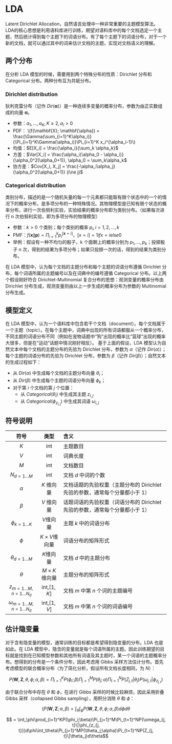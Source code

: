 # LDA

Latent Dirichlet Allocation，自然语言处理中一种非常重要的主题模型算法。LDA的核心思想是利用语料库进行训练，期望对语料库中的每个文档选定一个主题，然后统计得到每个主题下的词语分布。有了每个主题下的词语分布，对于一个新的文档，就可以通过其中的词来估计文档的主题，实现对文档语义的理解。

## 两个分布

在分析 LDA 模型的时候，需要用到两个特殊分布的性质：Dirichlet 分布和 Categorical 分布。两种分布互为共轭分布。

### Dirichlet distribution

狄利克雷分布（记作 $Dir(\mathbf{\alpha})$）是一种连续多变量的概率分布，参数为由正实数组成的向量 $\mathbf{\alpha}$。

- 参数：$\alpha_1, \dots, \alpha_K, K\ge 2, \alpha_i > 0$
- PDF：
\\(f(\mathbf{X}; \mathbf{\alpha}) = \frac{\Gamma(\sum_{i=1}^K\alpha_i)}{\Pi_{i=1}^K\Gamma(\alpha_i)}\Pi_{i=1}^K x_i^{\alpha_i-1}\\)
- 均值：$E[X_i] = \frac{\alpha_i}{\sum_k \alpha_k}$
- 方差：$Var[X_i] = \frac{\alpha_i(\alpha_0 - \alpha_i)}{\alpha_0^2(\alpha_0+1)}, \alpha_0 = \sum_k\alpha_k$
- 协方差：$Cov[X_i, X_j] = \frac{-\alpha_i\alpha_j}{\alpha_0^2(\alpha_0+1)} (i\ne j)$

### Categorical distribution

类别分布，描述的是一个随机矢量的每一个元素都只能取有限个状态中的一个的情况下的概率分布，是多项分布的一种特殊情况。其物理模型是已知有限个状态的概率分布，进行一次伯努利实验，实验结果的概率分布即为类别分布。（如果每次进行 n 次伯努利实验，即为多项分布的物理模型）

- 参数：$k>0$ 个类别；每个类别的概率 $p_i, i = 1, 2, \dots, k$
- PMF：$f(\mathbf{x}\|\mathbf{p}) = \Pi_{i=1}^kp_i^{[\mathbf{x}=i]}$，$[x=i]={1 if x = i else 0}$
- 举例：假设有一种不均匀的骰子，k 个面朝上的概率分别为 $p_1, \dots, p_k$；投掷骰子 n 次，得到的结果为多项分布；如果只投掷一次的话，得到的结果为类别分布。

在 LDA 模型中，认为每个文档的主题分布和每个主题的词语分布遵循 Dirichlet 分布，每个词语所属的主题编号以及在词典中的编号遵循 Categorical 分布。以上两个假设刚好符合 Dirichlet-Multinomial 复合分布的思想：观测变量的概率分布由 Dirichlet 分布生成，观测变量则由以上一步生成的概率分布为参数的 Multinomial 分布生成。

## 模型定义

在 LDA 模型中，认为一个语料库中包含若干个文档（document）。每个文档属于一个主题（topic）。在每个主题中，词典中出现的所有词语都服从一个概率分布，不同主题的词语分布不同（例如在宠物话题中“狗”出现的概率比“篮球”出现的概率大很多，但是在“运动”话题中情况刚好相反）。
基于上面的假设，LDA 模型认为自然文本中每个文档的主题分布的先验为 Dirichlet 分布，参数为 $\alpha$（记作 $Dir(\alpha)$）；每个主题的词语分布的先验为 Dirichlet 分布，参数为 $\beta$（记作 $Dir(\beta)$）；自然文本的生成过程如下：
- 从 $Dir(\alpha)$ 中生成每个文档的主题分布向量 $\theta_i$；
- 从 $Dir(\beta)$ 中生成每个主题的词语分布向量 $\phi_k$；
- 对于第 $i$ 个文档的第 $j$ 个位置：
    - 从 $Categorical(\theta_i)$ 中生成其主题 $z_{i,j}$
    - 从 $Categorical(\phi_{z_{i,j}})$ 中生成其词语 $\omega_{i, j}$

## 符号说明

|符号|类型|含义|
|:-:|:-:|:-|
|$K$|int|主题数目|
|$V$|int|词典长度|
|$M$|int|文档数目|
|$N_{d = 1\dots M}$|int|文档 $d$ 中词的个数|
|$\alpha$|$K$ 维向量|文档话题的先验权重（主题分布的 Dirichlet 先验的参数，通常每个分量都小于 1）|
|$\beta$|$V$ 维向量|话题词语的先验权重（词语分布的 Dirichlet 先验的参数，通常每个分量都小于 1）|
|$\phi_{k=1\dots K}$|$V$维向量|主题 $k$ 中的词语分布|
|$\phi$|$K\times V$维向量|词语分布的矩阵形式|
|$\theta_{d=1\dots M}$|$K$维向量|文档 $d$ 中的主题分布|
|$\theta$|$M\times K$维向量|主题分布的矩阵形式|
|$z_{m=1\dots M,n = 1\dots N_d}$|int,$[1, K]$|文档 $m$ 中第 $n$ 个词的主题编号|
|$\omega_{m=1\dots M,n = 1\dots N_d}$|int,$[1, V]$|文档 $m$ 中第 $n$ 个词的词语编号|

## 估计隐变量

对于含有隐变量的模型，通常训练的目标都是希望得到隐变量的分布。LDA 也是如此。在 LDA 模型中，隐含的变量就是每个词语所属的主题。因此训练期望的目标就是找到在已知模型参数和其他所有词语及其主题时，某一个词语的主题概率分布。想得到的分布是一个条件分布，因此考虑用 Gibbs 采样方法估计分布。首先考虑模型的联合概率分布（为了简化分析，假设所有文档长度相同，为 $N$）：

$$P(\mathbf{W}, \mathbf{Z}, \theta, \phi;\alpha, \beta) = \Pi_{i=1}^KP(\phi_i;\beta)\Pi_{j=1}^MP(\theta_j;\alpha)\Pi_{t=1}^NP(Z_{j, t}|\theta_j)P(\omega_{j, t}|\phi_{z_{j, t}})$$

由于联合分布中存在 $\theta$ 和 $\phi$，在进行 Gibbs 采样的时候比较麻烦，因此采用折叠 Gibbs 采样（collapsed Gibbs sampling），用积分消除 $\theta$ 和 $\phi$：

$$(P(\mathbf{W}, \mathbf{Z};\alpha, \beta) = \int_\theta\int_\phi P(\mathbf{W}, \mathbf{Z}, \theta, \phi;\alpha, \beta)d\phi d\theta$$

$$ = \int_\phi\prod_{i=1}^KP(\phi_i;\beta)\Pi_{j=1}^M\Pi_{t=1}^NP(\omega_{j, t}\|\phi_{z_{j, t}})d\phi\int_\theta\Pi_{j=1}^MP(\theta_j;\alpha)\Pi_{t=1}^NP(Z_{j, t}\|\theta_j)d\theta$$